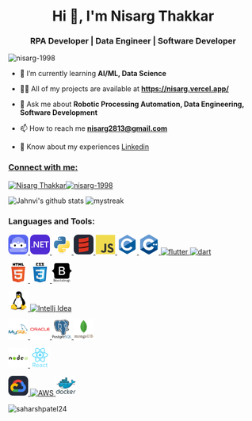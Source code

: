 
<h1 align="center">Hi 👋, I'm Nisarg Thakkar</h1>
<h3 align="center">RPA Developer | Data Engineer | Software Developer</h3>

<p align="left"> <img src="https://komarev.com/ghpvc/?username=Nisarg-1998&label=Profile%20views&color=0e75b6&style=flat" alt="nisarg-1998" /> </p>

- 🌱 I’m currently learning **AI/ML, Data Science**

- 👨‍💻 All of my projects are available at **https://nisarg.vercel.app/**

- 💬 Ask me about **Robotic Processing Automation, Data Engineering, Software Development**

- 📫 How to reach me **nisarg2813@gmail.com**

- 📄 Know about my experiences <a href = "https://www.linkedin.com/in/nisarg-thakkar-0b3308284/">Linkedin 

<h3 align="left">Connect with me:</h3>
<p align="left">
<a href="https://www.linkedin.com/in/nisarg-thakkar-0b3308284/" target="blank"><img align="center" src="https://raw.githubusercontent.com/rahuldkjain/github-profile-readme-generator/master/src/images/icons/Social/linked-in-alt.svg" alt="Nisarg Thakkar" height="30" width="40" /></a><a href="https://www.hackerrank.com/nisargthakkar361?hr_r=1" target="blank"><img align="center" src="https://raw.githubusercontent.com/rahuldkjain/github-profile-readme-generator/master/src/images/icons/Social/hackerrank.svg" alt="nisarg-1998" height="30" width="40" /></a>
</p>


![Jahnvi's github stats](https://github-readme-stats.vercel.app/api?username=Nisarg-1998&show_icons=true&theme=radical)
<img src="https://github-readme-streak-stats.herokuapp.com/?user=Nisarg-1998&theme=tokyonight" alt="mystreak"/>

<h3 align="left">Languages and Tools:</h3>
<p align="left"> 

<a href="https://www.uipath.com/rpa/robotic-process-automation" target="_blank" rel="noreferrer"> <img src="https://github.com/tandpfun/skill-icons/raw/main/icons/DiscordBots.svg" alt="RPA" width="40" height="40"/> </a><a href="https://www.javatpoint.com/net-framework" target="_blank" rel="noreferrer"> <img src="https://raw.githubusercontent.com/tandpfun/skill-icons/59059d9d1a2c092696dc66e00931cc1181a4ce1f/icons/DotNet.svg" alt=".Net" width="40" height="40"/> </a><a href="https://www.python.org" target="_blank" rel="noreferrer"> <img src="https://raw.githubusercontent.com/devicons/devicon/master/icons/python/python-original.svg" alt="python" width="40" height="40"/> </a>
<a href="https://www.javatpoint.com/scala-tutorial" target="_blank" rel="noreferrer"> <img src="https://github.com/tandpfun/skill-icons/raw/main/icons/Scala-Dark.svg" alt="Scala" width="40" height="40"/> </a><a href="https://developer.mozilla.org/en-US/docs/Web/JavaScript" target="_blank" rel="noreferrer"> <img src="https://raw.githubusercontent.com/devicons/devicon/master/icons/javascript/javascript-original.svg" alt="javascript" width="40" height="40"/> </a><a href="https://www.cprogramming.com/" target="_blank" rel="noreferrer"> <img src="https://raw.githubusercontent.com/devicons/devicon/master/icons/c/c-original.svg" alt="c" width="40" height="40"/> </a>
<a href="https://www.w3schools.com/cpp/" target="_blank" rel="noreferrer"> <img src="https://raw.githubusercontent.com/devicons/devicon/master/icons/cplusplus/cplusplus-original.svg" alt="cplusplus" width="40" height="40"/> <a href="https://flutter.dev" target="_blank" rel="noreferrer"> <img src="https://www.vectorlogo.zone/logos/flutterio/flutterio-icon.svg" alt="flutter" width="40" height="40"/> </a>
<a href="https://dart.dev" target="_blank" rel="noreferrer"> <img src="https://www.vectorlogo.zone/logos/dartlang/dartlang-icon.svg" alt="dart" width="40" height="40"/> </a>


</a> <a href="https://www.w3.org/html/" target="_blank" rel="noreferrer"> <img src="https://raw.githubusercontent.com/devicons/devicon/master/icons/html5/html5-original-wordmark.svg" alt="html5" width="40" height="40"/> </a>
<a href="https://www.w3schools.com/css/" target="_blank" rel="noreferrer"> <img src="https://raw.githubusercontent.com/devicons/devicon/master/icons/css3/css3-original-wordmark.svg" alt="css3" width="40" height="40"/> </a>
<a href="https://getbootstrap.com" target="_blank" rel="noreferrer"> <img src="https://raw.githubusercontent.com/devicons/devicon/master/icons/bootstrap/bootstrap-plain-wordmark.svg" alt="bootstrap" width="40" height="40"/> </a> 


<a href="https://www.linux.org/" target="_blank" rel="noreferrer"> <img src="https://raw.githubusercontent.com/devicons/devicon/master/icons/linux/linux-original.svg" alt="linux" width="40" height="40"/> </a>
<a href="https://www.jetbrains.com/idea/promo/?source=google&medium=cpc&campaign=9736964566&term=intellij&content=602143185559&gad=1&gclid=Cj0KCQjwnrmlBhDHARIsADJ5b_mYgVqtH23hIUJWweMDFmoQATY8fq0HtORI_xRD509tqyyqwwMD31kaArwHEALw_wcB" target="_blank" rel="noreferrer"> <img src="https://user-images.githubusercontent.com/25181517/192108890-200809d1-439c-4e23-90d3-b090cf9a4eea.png" alt="IntelIj Idea" width="40" height="40"/> </a>

<a href="https://www.mysql.com/" target="_blank" rel="noreferrer"> <img src="https://raw.githubusercontent.com/devicons/devicon/master/icons/mysql/mysql-original-wordmark.svg" alt="mysql" width="40" height="40"/> </a><a href="https://www.oracle.com/" target="_blank" rel="noreferrer"> <img src="https://raw.githubusercontent.com/devicons/devicon/master/icons/oracle/oracle-original.svg" alt="oracle" width="40" height="40"/> </a><a href="https://www.postgresql.org" target="_blank" rel="noreferrer"> <img src="https://raw.githubusercontent.com/devicons/devicon/master/icons/postgresql/postgresql-original-wordmark.svg" alt="postgresql" width="40" height="40"/> </a><a href="https://www.mongodb.com/" target="_blank" rel="noreferrer"> <img src="https://raw.githubusercontent.com/devicons/devicon/master/icons/mongodb/mongodb-original-wordmark.svg" alt="mongodb" width="40" height="40"/> </a>

<a href="https://nodejs.org" target="_blank" rel="noreferrer"> <img src="https://raw.githubusercontent.com/devicons/devicon/master/icons/nodejs/nodejs-original-wordmark.svg" alt="nodejs" width="40" height="40"/> </a>
<a href="https://reactjs.org/" target="_blank" rel="noreferrer"> <img src="https://raw.githubusercontent.com/devicons/devicon/master/icons/react/react-original-wordmark.svg" alt="react" width="40" height="40"/> </a>
</p><a href="https://cloud.google.com/free" target="_blank" rel="noreferrer"> <img src="https://github.com/tandpfun/skill-icons/raw/main/icons/GCP-Dark.svg" alt="GCP" width="40" height="40"/> </a><a href="https://aws.amazon.com/free/?trk=e747cc26-a307-4ae0-981a-6dc5c1cb4121&sc_channel=ps&ef_id=Cj0KCQjwnrmlBhDHARIsADJ5b_kG5vHFTcQkvm2_BoutbFhUj4ltNnru5slmzBBYSC2PUx3IlztkG-8aAnNmEALw_wcB:G:s&s_kwcid=AL!4422!3!453053794209!e!!g!!aws!10705896207!102406402981&all-free-tier.sort-by=item.additionalFields.SortRank&all-free-tier.sort-order=asc&awsf.Free%20Tier%20Types=*all&awsf.Free%20Tier%20Categories=*all" target="_blank" rel="noreferrer"> <img src="https://user-images.githubusercontent.com/25181517/183896132-54262f2e-6d98-41e3-8888-e40ab5a17326.png" alt="AWS" width="40" height="40"/> </a><a href="https://www.docker.com/" target="_blank" rel="noreferrer"> <img src="https://raw.githubusercontent.com/devicons/devicon/master/icons/docker/docker-original-wordmark.svg" alt="docker" width="40" height="40"/> </a>
<p>

<img align="center" src="https://github-readme-stats.vercel.app/api/top-langs?username=Nisarg-1998&show_icons=true&locale=en&layout=compact" alt="saharshpatel24" /></p>